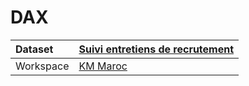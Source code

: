 



# DAX

|Dataset|[Suivi entretiens de recrutement](./../Suivi-entretiens-de-recrutement.md)|
| :--- | :--- |
|Workspace|[KM Maroc](../../Workspaces/KM-Maroc.md)|
